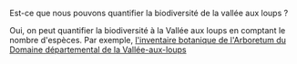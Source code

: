 Est-ce que nous pouvons quantifier la biodiversité de la vallée aux loups ?

Oui, on peut quantifier la biodiversité à la Vallée aux loups en comptant le nombre d'espèces. Par exemple, [l'inventaire botanique de l'Arboretum du Domaine départemental de la Vallée-aux-loups](https://data.iledefrance.fr/explore/dataset/inventaire-botanique-de-larboretum-du-domaine-departemental-de-la-vallee-aux-lou/information/?disjunctive.auteur=&disjunctive.continent=&disjunctive.orig_geo=) 